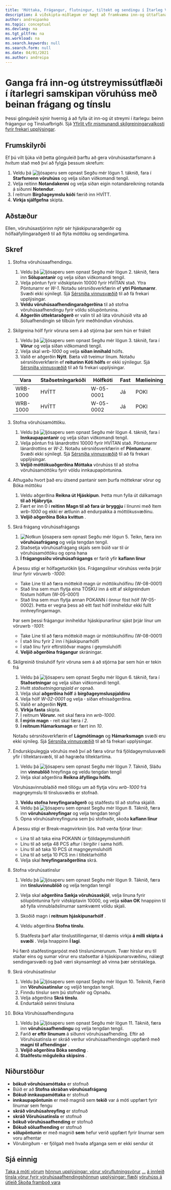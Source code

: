 ```yaml
---
title: 'Móttaka, Frágangur, flutningur, tiltekt og sendingu í Ítarleg Vöruhúsakerfi með beinar tínslur og frágang'
description: Á viðskipta-miðlægum er hægt að framkvæma inn-og úttaflana á mismunandi hátt eftir því hversu flókið það er í vöruhúsinu.
author: andreipanko
ms.topic: conceptual
ms.devlang: na
ms.tgt_pltfrm: na
ms.workload: na
ms.search.keywords: null
ms.search.form: null
ms.date: 04/01/2021
ms.author: andreipa
---
```


# <a name="walkthrough-of-inbound-and-outbound-flow-in-advanced-warehouse-configuration-with-directed-put-away-and-pick" />Ganga frá inn-og útstreymissútflæði í ítarlegri samskipan vöruhúss með beinan frágang og tínslu

Þessi gönguleið sýnir hvernig á að fylla út inn-og út streymi í ítarlegu: beinn frágangur og Tínsluafbrigði. Sjá  [Yfirlit yfir mismunandi skilgreiningarvalkosti fyrir frekari upplýsingar](../../design-details-warehouse-management.md#overview-of-different-configuration-options).

## <a name="prerequisites" />Frumskilyrði
Ef þú vilt ljúka við þetta gönguleið þarftu að gera vöruhúsastarfsmann á  *hvítum*  stað með því að fylgja þessum skrefum:  
1. Veldu þá  ![ljósaperu sem opnast Segðu mér lögun 1.](../../media/ui-search/search_small.png "Segðu mér hvað þú vilt gera") táknið, fara í **Starfsmenn vöruhúss** og velja síðan viðkomandi tengil.  
2. Velja reitinn **Notandakenni** og velja síðan eigin notandareikning notanda á síðunni **Notendur**.  
3. Í reitnum **Birgðageymslu kóði** færið inn HVÍTT.  
4.  **Virkja sjálfgefna**  skipta.


## <a name="scenario" />Aðstæður
Ellen, vöruhúsastjórinn nýtir sér hjáskipunaraðgerðir og hólfaáfyllingaraðgerð til að flýta móttöku og sendingartíma.  

## <a name="steps" />Skref

1. Stofna vöruhúsaafhendingu.  

    1. Veldu þá  ![ljósaperu sem opnast Segðu mér lögun 2.](../../media/ui-search/search_small.png "Segðu mér hvað þú vilt gera") táknið, færa inn **Sölupantanir** og velja síðan viðkomandi tengil.  
    2. Velja pöntun fyrir viðskiptavin 10000 fyrir HVÍTAN stað. Ytra Pöntunarnr er  *W-1*. Notaðu sérsniðsverkfærin ef  **ytri Pöntunarnr**. Svæði ekki sýnilegt. Sjá  [Sérsníða vinnusvæðið](../../ui-personalization-user.md) til að fá frekari upplýsingar.
    3.  **Veldu vöruhúsaafhendingaraðgerðina**  til að stofna vöruhúsaafhendingu fyrir völdu sölupöntunina.
    4.   **Aðgerðin úttektaraðgerð**  er valin til að láta vöruhúsið vita að Söluafhendingin sé tilbúin fyrir meðhöndlun vöruhúss.  

2. Skilgreina hólf fyrir vöruna sem á að stjórna þar sem hún er fráleit 

    1.  Veldu þá  ![ljósaperu sem opnast Segðu mér lögun 3.](../../media/ui-search/search_small.png "Segðu mér hvað þú vilt gera") táknið, fara í **Vörur** og velja síðan viðkomandi tengil.  
    2.  Velja skal  *wrb-1000*  og velja  **síðan innihald**  hólfs.  
    3.  Valið er aðgerðin **Nýtt**. Bæta við tveimur línum. Notaðu sérsniðsverkfærin ef  **reiturinn Kóti hólfs**  er ekki sýnilegur. Sjá  [Sérsníða vinnusvæðið](../../ui-personalization-user.md) til að fá frekari upplýsingar. 
    
    |Vara|Staðsetningarkóði|Hólfkóti|Fast|Mælieining|
    |----------|----------|---------|---|------|  
    |WRB-1000|HVÍTT|W-05-0001|Já|POKI|  
    |WRB-1000|HVÍTT|W-05-0002|Já|POKI|

3. Stofna vöruhúsamóttöku.  

    1. Veldu þá  ![ljósaperu sem opnast Segðu mér lögun 4.](../../media/ui-search/search_small.png "Segðu mér hvað þú vilt gera") táknið, fara í **Innkaupapantanir** og velja síðan viðkomandi tengil.  
    2. Velja pöntun frá lánardrottni 10000 fyrir HVÍTAN stað. Pöntunarnr lánardrottins er  *W-2*. Notaðu sérsniðsverkfærin ef  **Pöntunarnr**. Svæði ekki sýnilegt. Sjá  [Sérsníða vinnusvæðið](../../ui-personalization-user.md) til að fá frekari upplýsingar.
    3.  **Veljið móttökuaðgerðina Móttaka**  vöruhúss til að stofna vöruhúsamóttöku fyrir völdu innkaupapöntunina.


4. Athugaðu hvort það eru útsend pantanir sem þurfa mótteknar vörur og Bóka móttöku
    1. Veldu aðgerðina **Reikna út Hjáskipun**. Þetta mun fylla út dálkamagn  **til að Hjábrytja**.
    2. Fært er inn 0 í  **reitinn Magn til að fara úr bryggju**  í línunni með Item  *wrb-1000*  og ekki er ætlunin að endurpakka á móttökusvæðinu.
    3.  **Veljið aðgerðina Bóka kvittun** .

5. Skrá frágang vöruhúsafrágangs
    1.  ![Notkun ljósapera sem opnast Segðu mér lögun 5](../../media/ui-search/search_small.png "Segðu mér hvað þú vilt gera"). Teikn, færa inn  **vöruhúsafrágang**  og velja tengdan tengil.
    2. Staðsetja vöruhúsafrágang skjals sem búið var til úr vöruhúsamóttöku og opna hana
    3.  **Í frágangssíðu vöruhúsafrágangs**  er farið yfir  **kaflann línur** 

    Á þessu stigi er hólfageturökin ljós. Frágangslínur vöruhúss verða þrjár línur fyrir vöruwrb  *-1000*:
    - Take Line til að færa móttekið magn úr móttökuhólfinu (W-08-0001)
    - Stað lína sem mun flytja eina TÖSKU inn á eitt af skilgreindum föstum hólfum (W-05-0001)
    - Stað lína sem mun flytja annan POKANN í önnur föst hólf (W-05-0002). Þetta er vegna þess að eitt fast hólf inniheldur ekki fullt innhreyfingarmagn.

    Þar sem þessi frágangur inniheldur hjáskipunarlínur sjást þrjár línur um vöruwrb  *-1001*:
    -  Take Line til að færa móttekið magn úr móttökuhólfinu (W-08-0001)
    -  Í stað línu fyrir 2 inn í hjáskipunarhólfi
    -  Í stað línu fyrir eftirstöðvar magns í geymsluhólfi

    4.  **Veljið aðgerðina frágangur**  skráningar.


6. Skilgreinið tínsluhólf fyrir vöruna sem á að stjórna þar sem hún er tekin frá 

    1.  Veldu þá  ![ljósaperu sem opnast Segðu mér lögun 6.](../../media/ui-search/search_small.png "Segðu mér hvað þú vilt gera") táknið, fara í **Staðsetningar** og velja síðan viðkomandi tengil.  
    2.  Hvítt  *staðsetningarspjald er*  opnað.  
    3.  Velja skal  **aðgerðina hólf**  á  **birgðageymsluspjaldinu**
    4.  Velja hólf  *W-02-0001* og velja  **·**  síðan efnisaðgerðina.  
    5.  Valið er aðgerðin **Nýtt**.  
    6.   **Virkja fasta**  skipta.  
    7.  Í reitnum  **Vörunr.**  reit skal færa inn  *wrb-1000*. 
    8.   **Í mýrin magn**  - reit skal færa  *í 2*. 
    9.   **Í reitnum Hámarksmagn**  er fært inn  *10*. 

    Notaðu sérsniðsverkfærin ef  **Lágmótímagn**  og  **Hámarksmagn**  svæði eru ekki sýnileg. Sjá  [Sérsníða vinnusvæðið](../../ui-personalization-user.md) til að fá frekari upplýsingar. 

7. Endurskipuleggja vöruhús með því að færa vörur frá fjöldageymslusvæði yfir í tiltektarsvæði, til að hagræða tiltektartíma.

    1. Veldu þá  ![ljósaperu sem opnast Segðu mér lögun 7.](../../media/ui-search/search_small.png "Segðu mér hvað þú vilt gera") Táknið, Sláðu inn  **vinnublöð**  hreyfinga og veldu tengdan tengil
    2. Velja skal aðgerðina **Reikna áfyllingu hólfs**. 

    Vöruhúsavinnublaðið með tillögu um að flytja vöru  *wrb-1000*  frá magngeymslu til tínslusvæðis er stofnað.

    3.  **Veldu stofna hreyfingaraðgerð**  og staðfestu til að stofna skjalið.
    4.  Veldu þá  ![ljósaperu sem opnast Segðu mér lögun 8](../../media/ui-search/search_small.png "Segðu mér hvað þú vilt gera"). Táknið, færa inn  **vöruhúsahreyfingar**  og velja tengdan tengil
    5.  Opna vöruhúsahreyfinguna sem þú stofnaðir, skoða  **kaflann línur** 

     Á þessu stigi er Break-magnvirknin ljós. Það verða fjórar línur:
    - Lína til að taka eina POKANN úr fjöldageymslumhólfi
    - Línu til að setja 48 PCS aftur í birgðir í sama hólfi. 
    - Línu til að taka 10 PCS út magngeymsluhólfi
    - Lína til að setja 10 PCS inn í tiltektarhólfið

    6.  Velja skal  **hreyfingaraðgerðina**  skrá.

8. Stofna vöruhúsatínslur

    1. Veldu þá  ![ljósaperu sem opnast Segðu mér lögun 9](../../media/ui-search/search_small.png "Segðu mér hvað þú vilt gera"). Táknið, færa inn  **tínsluvinnublöð**  og velja tengdan tengil
    2. Velja skal  **aðgerðina Sækja vöruhúsaskjöl**, velja línuna fyrir sölupöntunina fyrir viðskiptavin 10000, og velja  **síðan OK**  hnappinn til að fylla vinnublaðslínurnar samkvæmt völdu skjali.

    3. Skoðið magn í  **reitnum hjáskipunarhólf** . 

    4. Veldu aðgerðina **Stofna tínslu**.
    5. Staðfesta þarf allar tínslustillingarnar, til dæmis virkja  **á milli skipta á svæði** . Velja hnappinn **Í lagi**.
    
    Þú færð staðfestingarpóst með tínslunúmerunum. Tvær hirslur eru til staðar eins og sumar vörur eru staðsettar á hjáskipunarsvæðinu, nálægt sendingarsvæði og það væri skynsamlegt að vinna þær sérstaklega.

9.  Skrá vöruhúsatínslur
    1. Veldu þá  ![ljósaperu sem opnast Segðu mér lögun 10](../../media/ui-search/search_small.png "Segðu mér hvað þú vilt gera"). Teiknið, Færið inn  **Vöruhúsatínslur**  og veljið tengdan tengil.
    2. Finndu tínslur sem þú stofnaðir og Opnaðu.
    3. Velja aðgerðina **Skrá tínslu**.
    4. Endurtakið seinni tínsluna

10. Bóka Vöruhúsaafhendinguna
    
    1. Veldu þá  ![ljósaperu sem opnast Segðu mér lögun 11](../../media/ui-search/search_small.png "Segðu mér hvað þú vilt gera"). Táknið, færa inn  **vöruhúsaafhendingu**  og velja tengdan tengil.
    2. Farið  **er eftir línunum**  á síðunni vöruhúsaafhending. Eftir að Vöruhúsatínsla er skráð verður vöruhúsaafhendingin uppfærð með  **magni til afhendingar** .
    3.  **Veljið aðgerðina Bóka sending** .
    4.  **Staðfestu möguleika skipsins** .


## <a name="results" />Niðurstöður
-  **bókuð vöruhúsamóttaka**  er stofnuð
- Búið er að  **Stofna skráðan vöruhúsafrágang**     
-  **Bókuð innkaupamóttaka**  er stofnuð    
-  **innkaupapöntunin**  er með magnið sem  **tekið**  var á móti uppfært fyrir línurnar sem fengu
-  **skráð vöruhúsahreyfing**  er stofnuð
-  **skráð Vöruhúsatínsla**  er stofnuð
-  **bókuð vöruhúsaafhending**  er stofnuð
-  **Bókuð söluafhending**  er stofnuð
-  **sölupöntunin**  er með magnið  **sem**  hefur verið uppfært fyrir línurnar sem voru afhentar
- Vörubirgðum  **·**  er fjölgað með hvaða afganga sem er ekki sendur út



## <a name="see-also" />Sjá einnig
[Taka á móti vörum](../../warehouse-how-receive-items.md) 
[hönnun upplýsingar: vörur vöruflutningsvörur](../../design-details-inbound-warehouse-flow.md) 
[...](../../warehouse-how-ship-items.md) 
[á innleið tínsla vörur fyrir vöruhúsaafhendingshönnun](../../warehouse-how-to-pick-items-for-warehouse-shipment.md) 
[upplýsingar: flæði](../../design-details-outbound-warehouse-flow.md) 
[vöruhúss á útleið Skoða framboð vara](../../inventory-how-availability-overview.md) 

